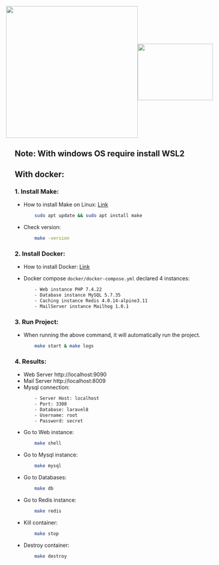 <p align="center" style="justify-content: center; display:flex; align-items: center;">
    <a href="https://laravel.com" target="_blank"><img src="https://raw.githubusercontent.com/laravel/art/master/logo-lockup/5%20SVG/2%20CMYK/1%20Full%20Color/laravel-logolockup-cmyk-red.svg" width="350"></a> 
    <!-- <font size="7" style="margin-right: 30px; padding-bottom: 20px">+</font> -->
    <a href="https://www.docker.com/" target="_blank"><img src="https://avatars.githubusercontent.com/u/7739233?s=200&v=4" width="200" height="150"></a>
</p>


## Note: With windows OS require install WSL2
## With docker:

### 1. Install Make:
- How to install Make on Linux: [Link](https://linuxhint.com/install-make-ubuntu)

    ```bash
        sudo apt update && sudo apt install make
    ```
- Check version:

    ```bash
        make -version
    ```

### 2. Install Docker:

- How to install Docker: [Link](https://www.docker.com/)
- Docker compose `docker/docker-compose.yml` declared 4 instances:

    ```bash
        - Web instance PHP 7.4.22
        - Database instance MySQL 5.7.35
        - Caching instance Redis 4.0.14-alpine3.11
        - MailServer instance Mailhog 1.0.1
    ```

### 3. Run Project:

- When running the above command, it will automatically run the project.

    ```bash
        make start & make logs
    ```
### 4. Results:

- Web Server http://localhost:9090
- Mail Server http://localhost:8009
- Mysql connection:  
    ```bash
        - Server Host: localhost
        - Port: 3308
        - Database: laravel8
        - Username: root
        - Password: secret
    ```
- Go to Web instance: 
    ```bash
        make shell
    ```
- Go to Mysql instance: 
    ```bash
        make mysql
    ```
- Go to Databases: 
    ```bash
        make db
    ```
- Go to Redis instance: 
    ```bash
        make redis
    ```
- Kill container: 
    ```bash
        make stop
    ```
- Destroy container: 
    ```bash
        make destroy
    ```
